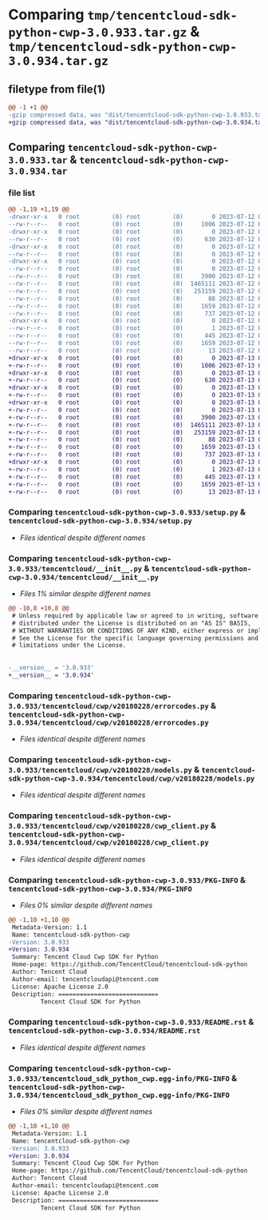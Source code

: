 # Comparing `tmp/tencentcloud-sdk-python-cwp-3.0.933.tar.gz` & `tmp/tencentcloud-sdk-python-cwp-3.0.934.tar.gz`

## filetype from file(1)

```diff
@@ -1 +1 @@
-gzip compressed data, was "dist/tencentcloud-sdk-python-cwp-3.0.933.tar", last modified: Wed Jul 12 00:24:21 2023, max compression
+gzip compressed data, was "dist/tencentcloud-sdk-python-cwp-3.0.934.tar", last modified: Thu Jul 13 00:19:53 2023, max compression
```

## Comparing `tencentcloud-sdk-python-cwp-3.0.933.tar` & `tencentcloud-sdk-python-cwp-3.0.934.tar`

### file list

```diff
@@ -1,19 +1,19 @@
-drwxr-xr-x   0 root         (0) root         (0)        0 2023-07-12 00:24:21.000000 tencentcloud-sdk-python-cwp-3.0.933/
--rw-r--r--   0 root         (0) root         (0)     1006 2023-07-12 00:24:21.000000 tencentcloud-sdk-python-cwp-3.0.933/setup.py
-drwxr-xr-x   0 root         (0) root         (0)        0 2023-07-12 00:24:21.000000 tencentcloud-sdk-python-cwp-3.0.933/tencentcloud/
--rw-r--r--   0 root         (0) root         (0)      630 2023-07-12 00:24:21.000000 tencentcloud-sdk-python-cwp-3.0.933/tencentcloud/__init__.py
-drwxr-xr-x   0 root         (0) root         (0)        0 2023-07-12 00:24:21.000000 tencentcloud-sdk-python-cwp-3.0.933/tencentcloud/cwp/
--rw-r--r--   0 root         (0) root         (0)        0 2023-07-12 00:24:21.000000 tencentcloud-sdk-python-cwp-3.0.933/tencentcloud/cwp/__init__.py
-drwxr-xr-x   0 root         (0) root         (0)        0 2023-07-12 00:24:21.000000 tencentcloud-sdk-python-cwp-3.0.933/tencentcloud/cwp/v20180228/
--rw-r--r--   0 root         (0) root         (0)        0 2023-07-12 00:24:21.000000 tencentcloud-sdk-python-cwp-3.0.933/tencentcloud/cwp/v20180228/__init__.py
--rw-r--r--   0 root         (0) root         (0)     3900 2023-07-12 00:24:21.000000 tencentcloud-sdk-python-cwp-3.0.933/tencentcloud/cwp/v20180228/errorcodes.py
--rw-r--r--   0 root         (0) root         (0)  1465111 2023-07-12 00:24:21.000000 tencentcloud-sdk-python-cwp-3.0.933/tencentcloud/cwp/v20180228/models.py
--rw-r--r--   0 root         (0) root         (0)   253159 2023-07-12 00:24:21.000000 tencentcloud-sdk-python-cwp-3.0.933/tencentcloud/cwp/v20180228/cwp_client.py
--rw-r--r--   0 root         (0) root         (0)       88 2023-07-12 00:24:21.000000 tencentcloud-sdk-python-cwp-3.0.933/setup.cfg
--rw-r--r--   0 root         (0) root         (0)     1659 2023-07-12 00:24:21.000000 tencentcloud-sdk-python-cwp-3.0.933/PKG-INFO
--rw-r--r--   0 root         (0) root         (0)      737 2023-07-12 00:24:21.000000 tencentcloud-sdk-python-cwp-3.0.933/README.rst
-drwxr-xr-x   0 root         (0) root         (0)        0 2023-07-12 00:24:21.000000 tencentcloud-sdk-python-cwp-3.0.933/tencentcloud_sdk_python_cwp.egg-info/
--rw-r--r--   0 root         (0) root         (0)        1 2023-07-12 00:24:21.000000 tencentcloud-sdk-python-cwp-3.0.933/tencentcloud_sdk_python_cwp.egg-info/dependency_links.txt
--rw-r--r--   0 root         (0) root         (0)      445 2023-07-12 00:24:21.000000 tencentcloud-sdk-python-cwp-3.0.933/tencentcloud_sdk_python_cwp.egg-info/SOURCES.txt
--rw-r--r--   0 root         (0) root         (0)     1659 2023-07-12 00:24:21.000000 tencentcloud-sdk-python-cwp-3.0.933/tencentcloud_sdk_python_cwp.egg-info/PKG-INFO
--rw-r--r--   0 root         (0) root         (0)       13 2023-07-12 00:24:21.000000 tencentcloud-sdk-python-cwp-3.0.933/tencentcloud_sdk_python_cwp.egg-info/top_level.txt
+drwxr-xr-x   0 root         (0) root         (0)        0 2023-07-13 00:19:53.000000 tencentcloud-sdk-python-cwp-3.0.934/
+-rw-r--r--   0 root         (0) root         (0)     1006 2023-07-13 00:19:53.000000 tencentcloud-sdk-python-cwp-3.0.934/setup.py
+drwxr-xr-x   0 root         (0) root         (0)        0 2023-07-13 00:19:53.000000 tencentcloud-sdk-python-cwp-3.0.934/tencentcloud/
+-rw-r--r--   0 root         (0) root         (0)      630 2023-07-13 00:19:53.000000 tencentcloud-sdk-python-cwp-3.0.934/tencentcloud/__init__.py
+drwxr-xr-x   0 root         (0) root         (0)        0 2023-07-13 00:19:53.000000 tencentcloud-sdk-python-cwp-3.0.934/tencentcloud/cwp/
+-rw-r--r--   0 root         (0) root         (0)        0 2023-07-13 00:19:53.000000 tencentcloud-sdk-python-cwp-3.0.934/tencentcloud/cwp/__init__.py
+drwxr-xr-x   0 root         (0) root         (0)        0 2023-07-13 00:19:53.000000 tencentcloud-sdk-python-cwp-3.0.934/tencentcloud/cwp/v20180228/
+-rw-r--r--   0 root         (0) root         (0)        0 2023-07-13 00:19:53.000000 tencentcloud-sdk-python-cwp-3.0.934/tencentcloud/cwp/v20180228/__init__.py
+-rw-r--r--   0 root         (0) root         (0)     3900 2023-07-13 00:19:53.000000 tencentcloud-sdk-python-cwp-3.0.934/tencentcloud/cwp/v20180228/errorcodes.py
+-rw-r--r--   0 root         (0) root         (0)  1465111 2023-07-13 00:19:53.000000 tencentcloud-sdk-python-cwp-3.0.934/tencentcloud/cwp/v20180228/models.py
+-rw-r--r--   0 root         (0) root         (0)   253159 2023-07-13 00:19:53.000000 tencentcloud-sdk-python-cwp-3.0.934/tencentcloud/cwp/v20180228/cwp_client.py
+-rw-r--r--   0 root         (0) root         (0)       88 2023-07-13 00:19:53.000000 tencentcloud-sdk-python-cwp-3.0.934/setup.cfg
+-rw-r--r--   0 root         (0) root         (0)     1659 2023-07-13 00:19:53.000000 tencentcloud-sdk-python-cwp-3.0.934/PKG-INFO
+-rw-r--r--   0 root         (0) root         (0)      737 2023-07-13 00:19:53.000000 tencentcloud-sdk-python-cwp-3.0.934/README.rst
+drwxr-xr-x   0 root         (0) root         (0)        0 2023-07-13 00:19:53.000000 tencentcloud-sdk-python-cwp-3.0.934/tencentcloud_sdk_python_cwp.egg-info/
+-rw-r--r--   0 root         (0) root         (0)        1 2023-07-13 00:19:53.000000 tencentcloud-sdk-python-cwp-3.0.934/tencentcloud_sdk_python_cwp.egg-info/dependency_links.txt
+-rw-r--r--   0 root         (0) root         (0)      445 2023-07-13 00:19:53.000000 tencentcloud-sdk-python-cwp-3.0.934/tencentcloud_sdk_python_cwp.egg-info/SOURCES.txt
+-rw-r--r--   0 root         (0) root         (0)     1659 2023-07-13 00:19:53.000000 tencentcloud-sdk-python-cwp-3.0.934/tencentcloud_sdk_python_cwp.egg-info/PKG-INFO
+-rw-r--r--   0 root         (0) root         (0)       13 2023-07-13 00:19:53.000000 tencentcloud-sdk-python-cwp-3.0.934/tencentcloud_sdk_python_cwp.egg-info/top_level.txt
```

### Comparing `tencentcloud-sdk-python-cwp-3.0.933/setup.py` & `tencentcloud-sdk-python-cwp-3.0.934/setup.py`

 * *Files identical despite different names*

### Comparing `tencentcloud-sdk-python-cwp-3.0.933/tencentcloud/__init__.py` & `tencentcloud-sdk-python-cwp-3.0.934/tencentcloud/__init__.py`

 * *Files 1% similar despite different names*

```diff
@@ -10,8 +10,8 @@
 # Unless required by applicable law or agreed to in writing, software
 # distributed under the License is distributed on an "AS IS" BASIS,
 # WITHOUT WARRANTIES OR CONDITIONS OF ANY KIND, either express or implied.
 # See the License for the specific language governing permissions and
 # limitations under the License.
 
 
-__version__ = '3.0.933'
+__version__ = '3.0.934'
```

### Comparing `tencentcloud-sdk-python-cwp-3.0.933/tencentcloud/cwp/v20180228/errorcodes.py` & `tencentcloud-sdk-python-cwp-3.0.934/tencentcloud/cwp/v20180228/errorcodes.py`

 * *Files identical despite different names*

### Comparing `tencentcloud-sdk-python-cwp-3.0.933/tencentcloud/cwp/v20180228/models.py` & `tencentcloud-sdk-python-cwp-3.0.934/tencentcloud/cwp/v20180228/models.py`

 * *Files identical despite different names*

### Comparing `tencentcloud-sdk-python-cwp-3.0.933/tencentcloud/cwp/v20180228/cwp_client.py` & `tencentcloud-sdk-python-cwp-3.0.934/tencentcloud/cwp/v20180228/cwp_client.py`

 * *Files identical despite different names*

### Comparing `tencentcloud-sdk-python-cwp-3.0.933/PKG-INFO` & `tencentcloud-sdk-python-cwp-3.0.934/PKG-INFO`

 * *Files 0% similar despite different names*

```diff
@@ -1,10 +1,10 @@
 Metadata-Version: 1.1
 Name: tencentcloud-sdk-python-cwp
-Version: 3.0.933
+Version: 3.0.934
 Summary: Tencent Cloud Cwp SDK for Python
 Home-page: https://github.com/TencentCloud/tencentcloud-sdk-python
 Author: Tencent Cloud
 Author-email: tencentcloudapi@tencent.com
 License: Apache License 2.0
 Description: ============================
         Tencent Cloud SDK for Python
```

### Comparing `tencentcloud-sdk-python-cwp-3.0.933/README.rst` & `tencentcloud-sdk-python-cwp-3.0.934/README.rst`

 * *Files identical despite different names*

### Comparing `tencentcloud-sdk-python-cwp-3.0.933/tencentcloud_sdk_python_cwp.egg-info/PKG-INFO` & `tencentcloud-sdk-python-cwp-3.0.934/tencentcloud_sdk_python_cwp.egg-info/PKG-INFO`

 * *Files 0% similar despite different names*

```diff
@@ -1,10 +1,10 @@
 Metadata-Version: 1.1
 Name: tencentcloud-sdk-python-cwp
-Version: 3.0.933
+Version: 3.0.934
 Summary: Tencent Cloud Cwp SDK for Python
 Home-page: https://github.com/TencentCloud/tencentcloud-sdk-python
 Author: Tencent Cloud
 Author-email: tencentcloudapi@tencent.com
 License: Apache License 2.0
 Description: ============================
         Tencent Cloud SDK for Python
```

